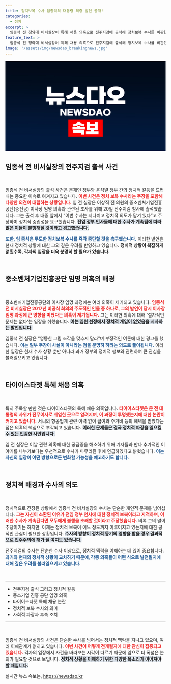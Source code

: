 ```yaml
---
title: 정치보복 수사 임종석의 대통령 의중 발언 공개!
categories:
  - 정치
excerpt: >
  임종석 전 청와대 비서실장이 특혜 채용 의혹으로 전주지검에 출석해 정치보복 수사를 비판했다. 그는 “불행이 올 것”이라며 검찰 수사의 정치적 배경에 의문을 제기했다. 사건의 핵심은 문 전 대통령의 사위가 연루된 특혜 채용이다.点击此处查看完整内容。
feature_text: >
  임종석 전 청와대 비서실장이 특혜 채용 의혹으로 전주지검에 출석해 정치보복 수사를 비판했다. 그는 “불행이 올 것”이라며 검찰 수사의 정치적 배경에 의문을 제기했다. 사건의 핵심은 문 전 대통령의 사위가 연루된 특혜 채용이다.点击此处查看完整内容。
image: '/assets/img/newsdao_breakingnews.jpg'
---
```


<p><img src="/assets/img/newsdao_breakingnews.jpg" alt="koreaapp 속보" /></p>

<h2 data-ke-size="size26">임종석 전 비서실장의 전주지검 출석 사건</h2>

<p data-ke-size="size16">&nbsp;</p>

<p>임종석 전 비서실장의 출석 사건은 문재인 정부와 윤석열 정부 간의 정치적 갈등을 드러내는 중요한 이슈로 여겨지고 있습니다. <b><span style="color: #ee2323;">이번 사건은 정치 보복 수사라는 주장을 포함해 다양한 의견이 대립하는 상황입니다.</span></b> 임 전 실장은 이상직 전 의원의 중소벤처기업진흥공단(중진공) 이사장 임명 의혹과 관련된 조사를 위해 20일 전주지검 청사에 출석했습니다. 그는 출석 후 대중 앞에서 “이번 수사는 지나치고 정치적 의도가 담겨 있다”고 주장하며 정치적 중립성을 요구했습니다. <b><span style="background-color: #21538527;">전임 정부 인사들에 대한 수사가 계속됨에 따라 많은 이들이 불행해질 것이라고 경고했습니다.</span></b></p>

<p><b><span style="color: #1a5490;">또한, 임 종석은 무도한 정치보복 수사를 즉각 중단할 것을 촉구했습니다.</span></b> 이러한 발언은 현재 정치적 상황에 대한 그의 깊은 우려를 반영하고 있습니다. <b>정치적 상황이 복잡하게 얽힐수록, 각자의 입장을 더욱 분명히 할 필요가 있습니다.</b></p>

<p data-ke-size="size16">&nbsp;</p>

<h2 data-ke-size="size26">중소벤처기업진흥공단 임명 의혹의 배경</h2>

<p data-ke-size="size16">&nbsp;</p>

<p>중소벤처기업진흥공단의 이사장 임명 과정에는 여러 의혹이 제기되고 있습니다. <b><span style="color: #ee2323;">임종석 전 비서실장은 2017년 비공식 회의의 주도적인 인물 중 하나로, 그의 발언이 당시 이사장 임명 과정에 큰 영향을 미쳤다는 의혹이 제기됩니다.</span></b> 그는 이러한 의혹에 대해 '절차적인 문제는 없다'는 입장을 취했습니다. <b><span style="background-color: #21538527;">이는 임원 선정에서 정치적 개입이 없었음을 시사하는 발언입니다.</span></b></p>

<p>임종석 전 실장은 “엉뚱한 그림 조각을 맞추지 말라”며 부정적인 여론에 대한 경고를 했습니다. <b><span style="color: #1a5490;">이는 일부 주장이 사실이 아니라는 점을 분명히 하려는 의도로 풀이됩니다.</span></b> 이러한 입장은 현재 수사 상황 뿐만 아니라 과거 정부의 정치적 행보와 관련하여 큰 관심을 불러일으키고 있습니다. </p>

<p data-ke-size="size16">&nbsp;</p>

<h2 data-ke-size="size26">타이이스타젯 특혜 채용 의혹</h2>

<p data-ke-size="size16">&nbsp;</p>

<p>특히 주목할 만한 것은 타이이스타젯의 특혜 채용 의혹입니다. <b><span style="color: #ee2323;">타이이스타젯은 문 전 대통령의 사위가 전무이사로 취업한 곳으로 알려지며, 이 과정이 투명했는지에 대한 논란이 커지고 있습니다.</span></b> 서씨의 항공업계 관련 이력 없이 급여와 주거비 등의 혜택을 받았다는 점은 의혹의 핵심으로 부각되고 있습니다. <b><span style="background-color: #21538527;">이러한 문제들은 결국 정치적 파장을 일으킬 수 있는 민감한 사안입니다.</span></b></p>

<p>임 전 실장은 이날 관련 의혹에 대한 궁금증을 해소하기 위해 기자들과 만나 추가적인 이야기를 나누기보다는 우선적으로 수사가 마무리된 후에 언급하겠다고 밝혔습니다. <b><span style="color: #1a5490;">이는 자신의 입장이 어떤 방향으로든 변화할 가능성을 예고하기도 합니다.</span></b></p>

<p data-ke-size="size16">&nbsp;</p>

<h2 data-ke-size="size26">정치적 배경과 수사의 의도</h2>

<p data-ke-size="size16">&nbsp;</p>

<p>정치적으로 긴장된 상황에서 임종석 전 비서실장의 수사는 단순한 개인적 문제를 넘어섭니다. <b><span style="color: #ee2323;">그는 자신이 소환된 이유가 전임 정부 인사에 대한 정치적 보복이라고 지적하며, 이러한 수사가 계속된다면 모두에게 불행을 초래할 것이라고 주장했습니다.</span></b> 비록 그의 말이 주장이기는 하지만, 이제는 정치적 보복이 어느 정도까지 이루어지고 있는지에 대한 공적인 관심이 필요한 상황입니다. <b><span style="background-color: #21538527;">수사의 방향이 정치적 동기의 영향을 받을 경우 결과적으로 민주주의에 해가 될 여지도 있습니다.</span></b></p>

<p>전주지검의 수사는 단순한 수사 이상으로, 정치적 맥락을 이해하는 데 있어 중요합니다. <b><span style="color: #1a5490;">과거와 현재의 정치적 상황이 교차하기 때문에, 각종 의혹들이 어떤 식으로 발전될지에 대해 깊은 우려를 불러일으키고 있습니다.</span></b></p>

<p data-ke-size="size16">&nbsp;</p>

<hr />

<ul>
<li>전주지검 출석 그리고 정치적 갈등</li>
<li>중소기업 진흥 공단 임명 의혹</li>
<li>타이이스타젯 특혜 채용 논란</li>
<li>정치적 보복 수사의 의미</li>
<li>사회적 파장과 후속 조치</li>
</ul>

<hr />

<p data-ke-size="size16">&nbsp;</p>

<p>임종석 전 비서실장의 사건은 단순한 수사를 넘어서는 정치적 맥락을 지니고 있으며, 여러 이해관계가 얽히고 있습니다. <b><span style="color: #ee2323;">이번 사건이 어떻게 전개될지에 대한 관심이 집중되고 있습니다.</span></b> 각자의 입장에서 사건을 바라보는 시각이 다르기 때문에 앞으로 더 폭넓은 논의가 필요할 것으로 보입니다. <b><span style="background-color: #21538527;">정치적 상황을 이해하기 위한 다양한 목소리가 이어져야 할 때입니다.</span></b></p>
실시간 뉴스 속보는, <a href="https://newsdao.kr" rel="dofollow">https://newsdao.kr</a>


